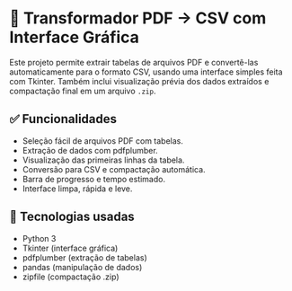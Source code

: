 # 🧾 Transformador PDF → CSV com Interface Gráfica

Este projeto permite extrair tabelas de arquivos PDF e convertê-las automaticamente para o formato CSV, usando uma interface simples feita com Tkinter. Também inclui visualização prévia dos dados extraídos e compactação final em um arquivo `.zip`.

## ✅ Funcionalidades

- Seleção fácil de arquivos PDF com tabelas.
- Extração de dados com pdfplumber.
- Visualização das primeiras linhas da tabela.
- Conversão para CSV e compactação automática.
- Barra de progresso e tempo estimado.
- Interface limpa, rápida e leve.

## 🔧 Tecnologias usadas

- Python 3
- Tkinter (interface gráfica)
- pdfplumber (extração de tabelas)
- pandas (manipulação de dados)
- zipfile (compactação .zip)


